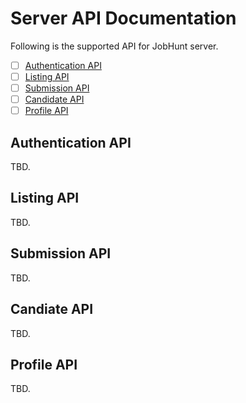 # Server API Documentation

Following is the supported API for JobHunt server.

- [ ] [Authentication API](#authentication-api)
- [ ] [Listing API]()
- [ ] [Submission API]()
- [ ] [Candidate API]()
- [ ] [Profile API]()

## Authentication API

TBD.

## Listing API

TBD.

## Submission API

TBD.

## Candiate API

TBD.

## Profile API

TBD.
